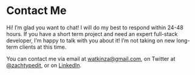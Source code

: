 # Contact Me

Hi! I’m glad you want to chat! I will do my best to respond within 24-48 hours. If you have a short term project and need an expert full-stack developer, I’m happy to talk with you about it! I’m not taking on new long-term clients at this time.

You can contact me via email at watkinza@gmail.com, on Twitter at [@zachtypedit](https://twitter.com/zachtypedit), or on [LinkedIn](https://www.linkedin.com/in/zacharykwatkins/).
